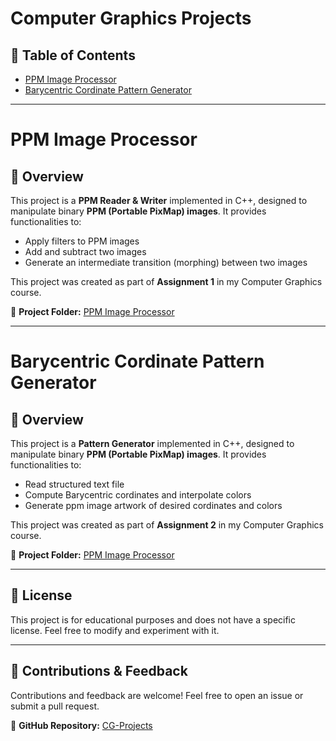 # Computer Graphics Projects

## 📌 Table of Contents
- [PPM Image Processor](https://github.com/iamrehman16/CG-Projects/tree/master/Assignment1)
- [Barycentric Cordinate Pattern Generator](https://github.com/iamrehman16/CG-Projects/tree/master/Assignment2)

---

# PPM Image Processor

## 📌 Overview
This project is a **PPM Reader & Writer** implemented in C++, designed to manipulate binary **PPM (Portable PixMap) images**. It provides functionalities to:
- Apply filters to PPM images
- Add and subtract two images
- Generate an intermediate transition (morphing) between two images

This project was created as part of **Assignment 1** in my Computer Graphics course.

🔗 **Project Folder:** [PPM Image Processor](https://github.com/iamrehman16/CG-Projects/tree/main/Assignment1/CODE/PPM_MAKER)

---
# Barycentric Cordinate Pattern Generator

## 📌 Overview
This project is a **Pattern Generator** implemented in C++, designed to manipulate binary **PPM (Portable PixMap) images**. It provides functionalities to:
- Read structured text file
- Compute Barycentric cordinates and interpolate colors
- Generate ppm image artwork of desired cordinates and colors

This project was created as part of **Assignment 2** in my Computer Graphics course.

🔗 **Project Folder:** [PPM Image Processor](https://github.com/iamrehman16/CG-Projects/tree/main/Assignment2/CODE/Traingle)

---



## 📜 License
This project is for educational purposes and does not have a specific license. Feel free to modify and experiment with it.

---

## 🙌 Contributions & Feedback
Contributions and feedback are welcome! Feel free to open an issue or submit a pull request.

🔗 **GitHub Repository:** [CG-Projects](https://github.com/iamrehman16/CG-Projects)


